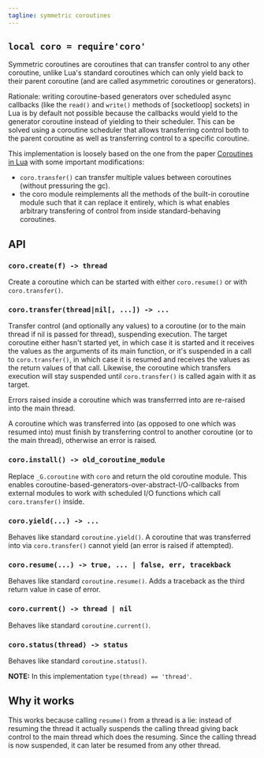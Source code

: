 ```yaml
---
tagline: symmetric coroutines
---
```


## `local coro = require'coro'`

Symmetric coroutines are coroutines that can transfer control to any other
coroutine, unlike Lua's standard coroutines which can only yield back to
their parent coroutine (and are called asymmetric coroutines or generators).

Rationale: writing coroutine-based generators over scheduled async callbacks
(like the `read()` and `write()` methods of [socketloop] sockets) in Lua is
by default not possible because the callbacks would yield to the generator
coroutine instead of yielding to their scheduler. This can be solved using
a coroutine scheduler that allows transferring control both to the parent
coroutine as well as transferring control to a specific coroutine.

This implementation is loosely based on the one from the paper
[Coroutines in Lua](http://www.inf.puc-rio.br/~roberto/docs/corosblp.pdf)
with some important modifications:

 * `coro.transfer()` can transfer multiple values between coroutines
 (without pressuring the gc).
 * the coro module reimplements all the methods of the built-in coroutine
 module such that it can replace it entirely, which is what enables arbitrary
 transfering of control from inside standard-behaving coroutines.

## API

### `coro.create(f) -> thread`

Create a coroutine which can be started with either `coro.resume()` or
with `coro.transfer()`.

### `coro.transfer(thread|nil[, ...]) -> ...`

Transfer control (and optionally any values) to a coroutine (or to the main
thread if nil is passed for thread), suspending execution. The target
coroutine either hasn't started yet, in which case it is started and it
receives the values as the arguments of its main function, or it's suspended
in a call to `coro.transfer()`, in which case it is resumed and receives the
values as the return values of that call. Likewise, the coroutine which
transfers execution will stay suspended until `coro.transfer()` is called
again with it as target.

Errors raised inside a coroutine which was transferrred into are re-raised
into the main thread.

A coroutine which was transferred into (as opposed to one which was
resumed into) must finish by transferring control to another coroutine
(or to the main thread), otherwise an error is raised.

### `coro.install() -> old_coroutine_module`

Replace `_G.coroutine` with `coro` and return the old coroutine module.
This enables coroutine-based-generators-over-abstract-I/O-callbacks
from external modules to work with scheduled I/O functions which call
`coro.transfer()` inside.

### `coro.yield(...) -> ...`

Behaves like standard `coroutine.yield()`. A coroutine that was transferred
into via `coro.transfer()` cannot yield (an error is raised if attempted).

### `coro.resume(...) -> true, ... | false, err, tracekback`

Behaves like standard `coroutine.resume()`. Adds a traceback as the third
return value in case of error.

### `coro.current() -> thread | nil`

Behaves like standard `coroutine.current()`.

### `coro.status(thread) -> status`

Behaves like standard `coroutine.status()`.

__NOTE:__ In this implementation `type(thread) == 'thread'`.

## Why it works

This works because calling `resume()` from a thread is a lie: instead of
resuming the thread it actually suspends the calling thread giving back
control to the main thread which does the resuming. Since the calling
thread is now suspended, it can later be resumed from any other thread.
